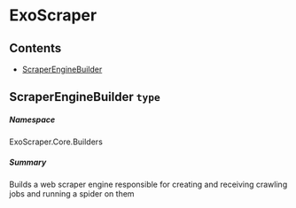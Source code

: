 <a name='assembly'></a>
# ExoScraper

## Contents

- [ScraperEngineBuilder](#T-ExoScraper-Core-Builders-ScraperEngineBuilder 'ExoScraper.Core.Builders.ScraperEngineBuilder')

<a name='T-ExoScraper-Core-Builders-ScraperEngineBuilder'></a>
## ScraperEngineBuilder `type`

##### Namespace

ExoScraper.Core.Builders

##### Summary

Builds a web scraper engine responsible for creating and receiving crawling jobs and running a spider on them
